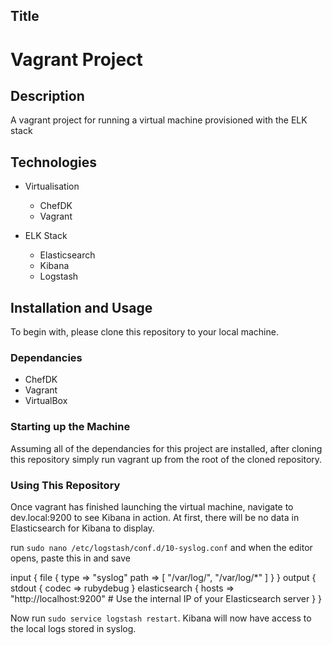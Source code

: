 ## Title

# Vagrant Project

## Description

A vagrant project for running a virtual machine provisioned with the ELK stack

## Technologies

- Virtualisation
  - ChefDK
  - Vagrant

- ELK Stack
  - Elasticsearch
  - Kibana
  - Logstash

## Installation and Usage

To begin with, please clone this repository to your local machine.

### Dependancies

- ChefDK
- Vagrant
- VirtualBox

### Starting up the Machine

Assuming all of the dependancies for this project are installed, after cloning this repository simply run vagrant up from the root of the cloned repository.

### Using This Repository

Once vagrant has finished launching the virtual machine, navigate to dev.local:9200 to see Kibana in action. At first, there will be no data in Elasticsearch for Kibana to display.

run `sudo nano /etc/logstash/conf.d/10-syslog.conf` and when the editor opens, paste this in and save

input {
  file {
    type => "syslog"
    path => [ "/var/log/", "/var/log/*" ]
  }
}
output {
  stdout {
    codec => rubydebug
    }
    elasticsearch {
      hosts => "http://localhost:9200" # Use the internal IP of your Elasticsearch server
    }
}

Now run `sudo service logstash restart`. Kibana will now have access to the local logs stored in syslog.
